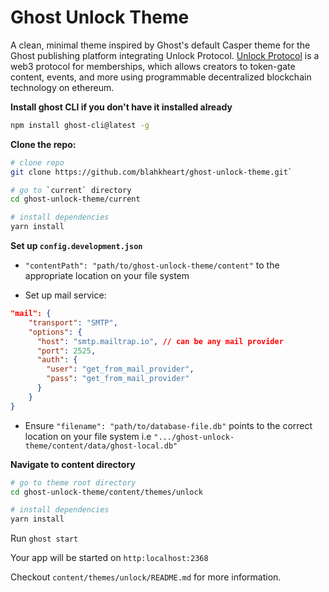 # Ghost Unlock Theme

 A clean, minimal theme inspired by Ghost's default Casper theme for the Ghost publishing platform integrating Unlock Protocol. 
 [Unlock Protocol](https://unlock-protocol.com) is a web3 protocol for memberships, which allows creators to token-gate content, events, and more using programmable decentralized blockchain technology on ethereum.


**Install ghost CLI if you don't have it installed already** 
```bash
npm install ghost-cli@latest -g 
```

**Clone the repo:** 

```bash
# clone repo
git clone https://github.com/blahkheart/ghost-unlock-theme.git` 

# go to `current` directory
cd ghost-unlock-theme/current

# install dependencies
yarn install
```

**Set up `config.development.json`**

- `"contentPath": "path/to/ghost-unlock-theme/content"` to the appropriate location on your file system

- Set up mail service:
```json
"mail": {
    "transport": "SMTP",
    "options": {
      "host": "smtp.mailtrap.io", // can be any mail provider
      "port": 2525,
      "auth": {
        "user": "get_from_mail_provider",
        "pass": "get_from_mail_provider"
      }
    }
}
```

- Ensure `"filename": "path/to/database-file.db"` points to the correct location on your file system i.e 
`".../ghost-unlock-theme/content/data/ghost-local.db"`

**Navigate to content directory**

```bash
# go to theme root directory
cd ghost-unlock-theme/content/themes/unlock

# install dependencies
yarn install
```

Run `ghost start` 

Your app will be started on `http:localhost:2368`

Checkout `content/themes/unlock/README.md` for more information.
